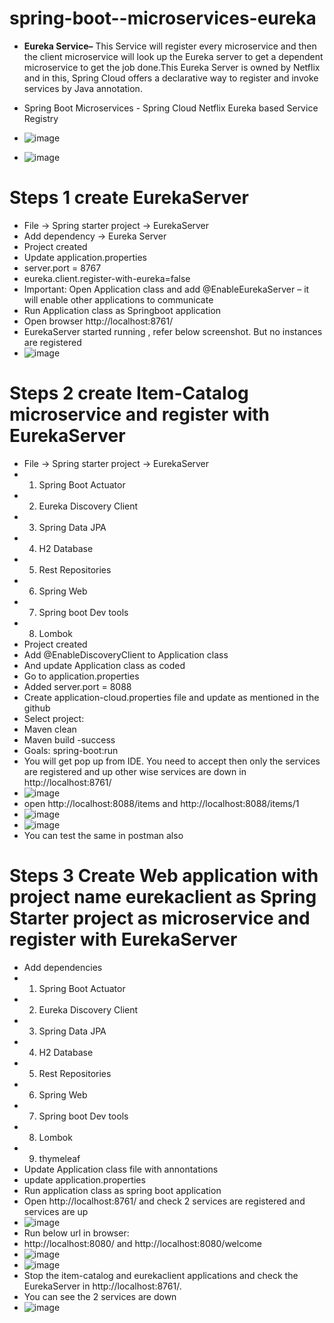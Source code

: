 # spring-boot--microservices-eureka

* **Eureka Service–**  This Service will register every microservice and then the client microservice will look up the Eureka server to get a dependent microservice to get the job done.This Eureka Server is owned by Netflix and in this, Spring Cloud offers a declarative way to register and invoke services by Java annotation.

* Spring Boot Microservices - Spring Cloud Netflix Eureka based Service Registry
* ![image](https://github.com/sathees-saty/spring-boot--microservices-eureka/assets/65384711/5e4598b4-6319-4fab-a6be-dcdf3b0a0299)
* ![image](https://github.com/sathees-saty/spring-boot--microservices-eureka/assets/65384711/d7460a84-b267-464f-a093-5c06f57a7696)


# Steps 1 create EurekaServer
* File -> Spring starter project -> EurekaServer
* Add dependency -> Eureka Server
* Project created
* Update application.properties 
* server.port = 8767
* eureka.client.register-with-eureka=false
* Important: Open Application class and add @EnableEurekaServer – it will enable other applications to communicate
* Run Application class as Springboot application
* Open browser http://localhost:8761/
* EurekaServer started running , refer below screenshot. But no instances are registered
* ![image](https://github.com/sathees-saty/spring-boot--microservices-eureka/assets/65384711/4cb85329-d055-4084-8176-9f97a14ff86a)
# Steps 2 create Item-Catalog microservice and register with EurekaServer
* File -> Spring starter project -> EurekaServer
* 1.	Spring Boot Actuator
* 2.	Eureka Discovery Client
* 3.	Spring Data JPA
* 4.	H2 Database
* 5.	Rest Repositories
* 6.	Spring Web
* 7.	Spring boot Dev tools
* 8.	Lombok
* Project created 
* Add @EnableDiscoveryClient to Application class
* And update Application class as coded
* Go to application.properties 
* Added server.port = 8088
* Create application-cloud.properties file and update as mentioned in the github
* Select project:
* Maven clean
* Maven build -success 
* Goals: spring-boot:run
* You will get pop up from IDE. You need to accept then only the services are registered and up other wise services are down in http://localhost:8761/
* ![image](https://github.com/sathees-saty/spring-boot--microservices-eureka/assets/65384711/eb03630e-2121-43a3-a6e1-5f5a090b61f8)
*  open http://localhost:8088/items and http://localhost:8088/items/1
* ![image](https://github.com/sathees-saty/spring-boot--microservices-eureka/assets/65384711/7101d4eb-027a-41fc-869a-fcd6acf796d3)
* ![image](https://github.com/sathees-saty/spring-boot--microservices-eureka/assets/65384711/2b975bea-a750-4971-9cba-a765e63e99a9)
* You can test the same in postman also
# Steps 3 Create Web application with project name eurekaclient as Spring Starter project as microservice and register with EurekaServer
* Add dependencies
* 1.	Spring Boot Actuator
* 2.	Eureka Discovery Client
* 3.	Spring Data JPA
* 4.	H2 Database
* 5.	Rest Repositories
* 6.	Spring Web
* 7.	Spring boot Dev tools
* 8.	Lombok
* 9.	thymeleaf
* Update Application class file with annontations
* update application.properties 
* Run application class as spring boot application
* Open http://localhost:8761/ and check 2 services are registered and services are up
* ![image](https://github.com/sathees-saty/spring-boot--microservices-eureka/assets/65384711/a710862e-cc52-4822-81d7-c424d7d77cd3)
* Run below url in browser:
* http://localhost:8080/ and http://localhost:8080/welcome
* ![image](https://github.com/sathees-saty/spring-boot--microservices-eureka/assets/65384711/feabd43a-b634-4c2e-913a-ee000da26ba2)
* ![image](https://github.com/sathees-saty/spring-boot--microservices-eureka/assets/65384711/70e881ea-fcc4-4cd9-8923-ce6834324e00)
* Stop the item-catalog and eurekaclient applications and check the EurekaServer in http://localhost:8761/.
* You can see the 2 services are down
* ![image](https://github.com/sathees-saty/spring-boot--microservices-eureka/assets/65384711/3e8b7bc8-9b54-4b40-995d-5da4d23821a4)

